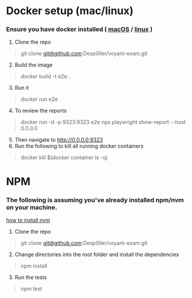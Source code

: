 # Docker setup (mac/linux)
### Ensure you have docker installed ( [macOS](https://docs.docker.com/desktop/install/mac-install/) / [linux](https://docs.docker.com/desktop/install/linux-install/) )

1. Clone the repo 
> git clone git@github.com:Desp0iler/voyant-exam.git
2. Build the image 
> docker build -t e2e .
3. Run it 
> docker run e2e
4. To review the reports 
> docker run -d -p 9323:9323 e2e npx playwright show-report --host 0.0.0.0
5. Then navigate to http://0.0.0.0:9323
6. Run the following to kill all running docker containers 
> docker kill $(docker container ls -q)

# NPM
### The following is assuming you've already installed npm/nvm on your machine. 
[how to install nvm](https://www.linode.com/docs/guides/how-to-install-use-node-version-manager-nvm/)

1. Clone the repo
> git clone git@github.com:Desp0iler/voyant-exam.git
2. Change directories into the root folder and install the dependencies
> npm install 
3. Run the tests 
> npm test